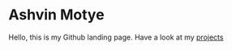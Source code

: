 # Ashvin Motye

Hello, this is my Github landing page.
Have a look at my [projects](https://ashvinmotye.github.io/projects/)

